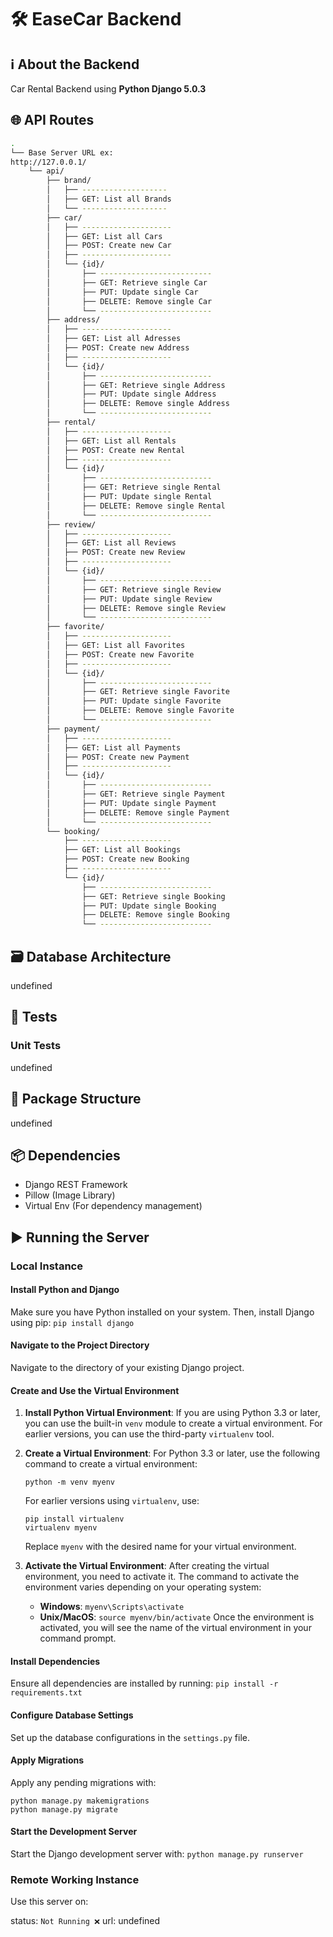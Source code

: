 # 🛠 EaseCar Backend

## ℹ️ About the Backend
Car Rental Backend using **Python Django 5.0.3**

## 🌐 API Routes
```bash
.
└── Base Server URL ex: 
http://127.0.0.1/
    └── api/
        ├── brand/
        │   ├── -------------------
        │   ├── GET: List all Brands
        │   └── -------------------
        ├── car/
        │   ├── --------------------
        │   ├── GET: List all Cars
        │   ├── POST: Create new Car
        │   ├── --------------------
        │   └── {id}/
        │       ├── -------------------------
        │       ├── GET: Retrieve single Car
        │       ├── PUT: Update single Car
        │       ├── DELETE: Remove single Car
        │       └── -------------------------
        ├── address/
        │   ├── --------------------
        │   ├── GET: List all Adresses
        │   ├── POST: Create new Address
        │   ├── --------------------
        │   └── {id}/
        │       ├── -------------------------
        │       ├── GET: Retrieve single Address
        │       ├── PUT: Update single Address
        │       ├── DELETE: Remove single Address
        │       └── -------------------------
        ├── rental/
        │   ├── --------------------
        │   ├── GET: List all Rentals
        │   ├── POST: Create new Rental
        │   ├── --------------------
        │   └── {id}/
        │       ├── -------------------------
        │       ├── GET: Retrieve single Rental
        │       ├── PUT: Update single Rental
        │       ├── DELETE: Remove single Rental
        │       └── -------------------------
        ├── review/
        │   ├── --------------------
        │   ├── GET: List all Reviews
        │   ├── POST: Create new Review
        │   ├── --------------------
        │   └── {id}/
        │       ├── -------------------------
        │       ├── GET: Retrieve single Review
        │       ├── PUT: Update single Review
        │       ├── DELETE: Remove single Review
        │       └── -------------------------
        ├── favorite/
        │   ├── --------------------
        │   ├── GET: List all Favorites
        │   ├── POST: Create new Favorite
        │   ├── --------------------
        │   └── {id}/
        │       ├── -------------------------
        │       ├── GET: Retrieve single Favorite
        │       ├── PUT: Update single Favorite
        │       ├── DELETE: Remove single Favorite
        │       └── -------------------------
        ├── payment/
        │   ├── --------------------
        │   ├── GET: List all Payments
        │   ├── POST: Create new Payment
        │   ├── --------------------
        │   └── {id}/
        │       ├── -------------------------
        │       ├── GET: Retrieve single Payment
        │       ├── PUT: Update single Payment
        │       ├── DELETE: Remove single Payment
        │       └── -------------------------
        └── booking/
            ├── --------------------
            ├── GET: List all Bookings
            ├── POST: Create new Booking
            ├── --------------------
            └── {id}/
                ├── -------------------------
                ├── GET: Retrieve single Booking
                ├── PUT: Update single Booking
                ├── DELETE: Remove single Booking
                └── -------------------------
```

## 🗃️ Database Architecture
undefined

## 🧪 Tests

### Unit Tests
undefined

## :file_folder: Package Structure
undefined

## :package: Dependencies
- Django REST Framework
- Pillow (Image Library)
- Virtual Env (For dependency management)

## ▶️ Running the Server

### Local Instance

#### Install Python and Django
Make sure you have Python installed on your system. Then, install Django using pip:
`pip install django`

#### Navigate to the Project Directory
Navigate to the directory of your existing Django project.

#### Create and Use the Virtual Environment

1. **Install Python Virtual Environment**:
   If you are using Python 3.3 or later, you can use the built-in `venv` module to create a virtual environment. For earlier versions, you can use the third-party `virtualenv` tool.<br/>

2. **Create a Virtual Environment**:
   For Python 3.3 or later, use the following command to create a virtual environment:
   ```
   python -m venv myenv
   ```
   For earlier versions using `virtualenv`, use:
   ```
   pip install virtualenv
   virtualenv myenv
   ```
   Replace `myenv` with the desired name for your virtual environment.<br/>

3. **Activate the Virtual Environment**:
   After creating the virtual environment, you need to activate it. The command to activate the environment varies depending on your operating system:
   - **Windows**:
     `myenv\Scripts\activate`
   - **Unix/MacOS**:
     `source myenv/bin/activate`
   Once the environment is activated, you will see the name of the virtual environment in your command prompt.

#### Install Dependencies
Ensure all dependencies are installed by running: 
`pip install -r requirements.txt`

#### Configure Database Settings
Set up the database configurations in the `settings.py` file.

#### Apply Migrations
Apply any pending migrations with: 
```
python manage.py makemigrations 
python manage.py migrate
```
#### Start the Development Server
Start the Django development server with: 
`python manage.py runserver`

### Remote Working Instance

Use this server on:

status: `Not Running ❌`
url: undefined
